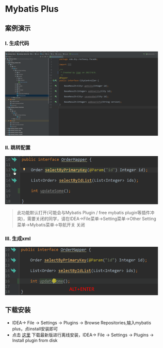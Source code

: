 # Mybatis Plus

## 案例演示

### I. 生成代码
![生成controller等案例](doc/sample1.gif)
### II. 跳转配置
![跳转](doc/navi.gif)
> 此功能默认打开(可能会与Mybatis Plugin / free mybatis plugin等插件冲突)，需要关闭的同学，请在IDEA->File菜单->Setting菜单->Other Setting菜单->Mybatis菜单->导航开关 关闭
### III. 生成xml
![跳转](doc/generate.gif)

## 下载安装  
- IDEA-> File -> Settings -> Plugins -> Browse Repositories,输入mybatis plus，点install安装即可
- 点击 [这里](https://plugins.jetbrains.com/plugin/10921-mybatis-plus) 下载最新版进行离线安装，IDEA-> File -> Settings -> Plugins -> Install plugin from disk
